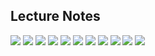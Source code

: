 ## Lecture Notes

![](https://github.com/greyhatguy007/MachineLearningAndrewNG/blob/main/home/ex5/Lectures/imgs/ss1.png)
![](https://github.com/greyhatguy007/MachineLearningAndrewNG/blob/main/home/ex5/Lectures/imgs/ss2.png)
![](https://github.com/greyhatguy007/MachineLearningAndrewNG/blob/main/home/ex5/Lectures/imgs/ss3.png)
![](https://github.com/greyhatguy007/MachineLearningAndrewNG/blob/main/home/ex5/Lectures/imgs/ss4.png)
![](https://github.com/greyhatguy007/MachineLearningAndrewNG/blob/main/home/ex5/Lectures/imgs/ss5.png)
![](https://github.com/greyhatguy007/MachineLearningAndrewNG/blob/main/home/ex5/Lectures/imgs/ss6.png)
![](https://github.com/greyhatguy007/MachineLearningAndrewNG/blob/main/home/ex5/Lectures/imgs/ss7.png)
![](https://github.com/greyhatguy007/MachineLearningAndrewNG/blob/main/home/ex5/Lectures/imgs/ss8.png)
![](https://github.com/greyhatguy007/MachineLearningAndrewNG/blob/main/home/ex5/Lectures/imgs/ss9.png)
![](https://github.com/greyhatguy007/MachineLearningAndrewNG/blob/main/home/ex5/Lectures/imgs/ss10.png)
![](https://github.com/greyhatguy007/MachineLearningAndrewNG/blob/main/home/ex5/Lectures/imgs/ss11.png)